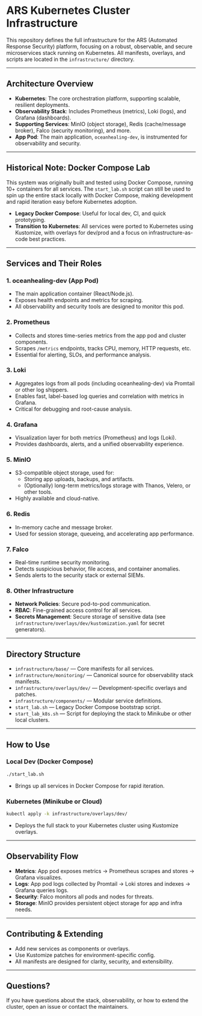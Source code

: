 # ARS Kubernetes Cluster Infrastructure

This repository defines the full infrastructure for the ARS (Automated Response Security) platform, focusing on a robust, observable, and secure microservices stack running on Kubernetes. All manifests, overlays, and scripts are located in the `infrastructure/` directory.

---

## Architecture Overview

- **Kubernetes**: The core orchestration platform, supporting scalable, resilient deployments.
- **Observability Stack**: Includes Prometheus (metrics), Loki (logs), and Grafana (dashboards).
- **Supporting Services**: MinIO (object storage), Redis (cache/message broker), Falco (security monitoring), and more.
- **App Pod**: The main application, `oceanhealing-dev`, is instrumented for observability and security.

---

## Historical Note: Docker Compose Lab

This system was originally built and tested using Docker Compose, running 10+ containers for all services. The `start_lab.sh` script can still be used to spin up the entire stack locally with Docker Compose, making development and rapid iteration easy before Kubernetes adoption.

- **Legacy Docker Compose**: Useful for local dev, CI, and quick prototyping.
- **Transition to Kubernetes**: All services were ported to Kubernetes using Kustomize, with overlays for dev/prod and a focus on infrastructure-as-code best practices.

---

## Services and Their Roles

### 1. **oceanhealing-dev (App Pod)**
- The main application container (React/Node.js).
- Exposes health endpoints and metrics for scraping.
- All observability and security tools are designed to monitor this pod.

### 2. **Prometheus**
- Collects and stores time-series metrics from the app pod and cluster components.
- Scrapes `/metrics` endpoints, tracks CPU, memory, HTTP requests, etc.
- Essential for alerting, SLOs, and performance analysis.

### 3. **Loki**
- Aggregates logs from all pods (including oceanhealing-dev) via Promtail or other log shippers.
- Enables fast, label-based log queries and correlation with metrics in Grafana.
- Critical for debugging and root-cause analysis.

### 4. **Grafana**
- Visualization layer for both metrics (Prometheus) and logs (Loki).
- Provides dashboards, alerts, and a unified observability experience.

### 5. **MinIO**
- S3-compatible object storage, used for:
  - Storing app uploads, backups, and artifacts.
  - (Optionally) long-term metrics/logs storage with Thanos, Velero, or other tools.
- Highly available and cloud-native.

### 6. **Redis**
- In-memory cache and message broker.
- Used for session storage, queueing, and accelerating app performance.

### 7. **Falco**
- Real-time runtime security monitoring.
- Detects suspicious behavior, file access, and container anomalies.
- Sends alerts to the security stack or external SIEMs.

### 8. **Other Infrastructure**
- **Network Policies**: Secure pod-to-pod communication.
- **RBAC**: Fine-grained access control for all services.
- **Secrets Management**: Secure storage of sensitive data (see `infrastructure/overlays/dev/kustomization.yaml` for secret generators).

---

## Directory Structure

- `infrastructure/base/` — Core manifests for all services.
- `infrastructure/monitoring/` — Canonical source for observability stack manifests.
- `infrastructure/overlays/dev/` — Development-specific overlays and patches.
- `infrastructure/components/` — Modular service definitions.
- `start_lab.sh` — Legacy Docker Compose bootstrap script.
- `start_lab_k8s.sh` — Script for deploying the stack to Minikube or other local clusters.

---

## How to Use

### **Local Dev (Docker Compose)**
```sh
./start_lab.sh
```
- Brings up all services in Docker Compose for rapid iteration.

### **Kubernetes (Minikube or Cloud)**
```sh
kubectl apply -k infrastructure/overlays/dev/
```
- Deploys the full stack to your Kubernetes cluster using Kustomize overlays.

---

## Observability Flow

- **Metrics**: App pod exposes metrics → Prometheus scrapes and stores → Grafana visualizes.
- **Logs**: App pod logs collected by Promtail → Loki stores and indexes → Grafana queries logs.
- **Security**: Falco monitors all pods and nodes for threats.
- **Storage**: MinIO provides persistent object storage for app and infra needs.

---

## Contributing & Extending
- Add new services as components or overlays.
- Use Kustomize patches for environment-specific config.
- All manifests are designed for clarity, security, and extensibility.

---

## Questions?
If you have questions about the stack, observability, or how to extend the cluster, open an issue or contact the maintainers.

